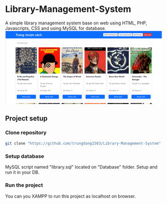 # Library-Management-System
A simple library management system base on web using HTML, PHP, Javascripts, CSS and using MySQL for database.
![UI_1](https://github.com/trungdang1503/Library-Management-System/blob/main/Image/UI_1.png)

## Project setup
### Clone repository
```sh
git clone "https://github.com/trungdang1503/Library-Management-System"
```

### Setup database
MySQL script named "library.sql" located on "Database" folder. Setup and run it in your DB.


### Run the project
You can you XAMPP to run this project as localhost on browser.